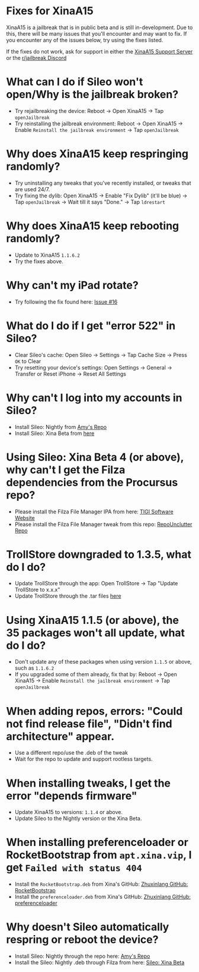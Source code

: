 # Fixes for XinaA15
XinaA15 is a jailbreak that is in public beta and is still in-development. Due to this, there will be many issues that you'll encounter and may want to fix. If you encounter any of the issues below, try using the fixes listed.

If the fixes do not work, ask for support in either the [XinaA15 Support Server](https://discord.gg/G36MhwWAd3) or the [r/jailbreak Discord](https://discord.gg/jb)

# What can I do if Sileo won't open/Why is the jailbreak broken?
- Try rejailbreaking the device: Reboot → Open XinaA15 → Tap `openJailbreak`
- Try reinstalling the jailbreak environment: Reboot → Open XinaA15 → Enable `Reinstall the jailbreak environment` → Tap `openJailbreak`

# Why does XinaA15 keep respringing randomly?
- Try uninstalling any tweaks that you've recently installed, or tweaks that are used 24/7.
- Try fixing the dylib: Open XinaA15 → Enable "Fix Dylib" (it'll be blue) → Tap `openJailbreak` → Wait till it says "Done." → Tap `ldrestart`

# Why does XinaA15 keep rebooting randomly?
- Update to XinaA15 `1.1.6.2`
- Try the fixes above.

# Why can't my iPad rotate?
- Try following the fix found here: [Issue #16](https://github.com/jacksight/xina520_official_jailbreak/issues/16)

# What do I do if I get "error 522" in Sileo?
- Clear Sileo's cache: Open Sileo → Settings → Tap Cache Size → Press `OK` to Clear
- Try resetting your device's settings: Open Settings → General → Transfer or Reset iPhone → Reset All Settings

# Why can't I log into my accounts in Sileo?
- Install Sileo: Nightly from [Amy's Repo](https://repo.anamy.gay)
- Install Sileo: Xina Beta from [here](https://github.com/Sileo/Sileo/releases)

# Using Sileo: Xina Beta 4 (or above), why can't I get the Filza dependencies from the Procursus repo?
- Please install the Filza File Manager IPA from here: [TIGI Software Website](https://www.tigisoftware.com/default/?p=439)
- Please install the Filza File Manager tweak from this repo: [RepoUnclutter Repo](https://unclutter.anamy.gay)

# TrollStore downgraded to 1.3.5, what do I do?
- Update TrollStore through the app: Open TrollStore → Tap "Update TrollStore to x.x.x"
- Update TrollStore through the .tar files [here](https://github.com/opa334/TrollStore/releases)

# Using XinaA15 1.1.5 (or above), the 35 packages won't all update, what do I do?
- Don't update any of these packages when using version `1.1.5` or above, such as `1.1.6.2`
- If you upgraded some of them already, fix that by: Reboot → Open XinaA15 → Enable `Reinstall the jailbreak environment` → Tap `openJailbreak` 

# When adding repos, errors: "Could not find release file", "Didn't find architecture" appear.
- Use a different repo/use the .deb of the tweak
- Wait for the repo to update and support rootless targets.

# When installing tweaks, I get the error "depends firmware"
- Update XinaA15 to versions: `1.1.4` or above.
- Update Sileo to the Nightly version or the Xina Beta.

# When installing preferenceloader or RocketBootstrap from `apt.xina.vip`, I get `Failed with status 404`
- Install the `RocketBootstrap.deb` from Xina's GitHub: [Zhuxinlang GitHub: RocketBootstrap](https://github.com/zhuxinlang/zhuxinlang.github.io/blob/main/debs/com.rpetrich.rocketbootstrap_1.0.10~beta2_iphoneos-arm.deb)
- Install the `preferenceloader.deb` from Xina's GitHub: [Zhuxinlang GitHub: preferenceloader](https://github.com/zhuxinlang/zhuxinlang.github.io/blob/52d74f070e55a3ab11f52e37e50f831ab6149fa5/debs/preferenceloader_2.2.7_iphoneos-arm.deb)

# Why doesn't Sileo automatically respring or reboot the device?
- Install Sileo: Nightly through the repo here: [Amy's Repo](https://repo.anamy.gay/)
- Install the Sileo: Nightly .deb through Filza from here: [Sileo: Xina Beta](https://github.com/Sileo/Sileo/releases)
